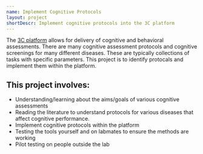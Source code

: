 ```yaml
---
name: Implement Cognitive Protocols
layout: project
shortDescr: Implement cognitive protocols into the 3C platform
---
```

The [3C platform](https://ncmlab.github.io/projects/The%203C%20Platform.html) allows for delivery of cognitive and behavioral assessments. There are many cognitive assessment protocols and cognitive screenings for many different diseases. These are typically collections of tasks with specific parameters. This project is to identify protocals and implement them within the platform. 

## This project involves:
- Understanding/learning about the aims/goals of various cognitive assessments
- Reading the literature to understand protocols for various diseases that affect cognitive performance. 
- Implement cognitive protocols within the platform
- Testing the tools yourself and on labmates to ensure the methods are working
- Pilot testing on people outside the lab
